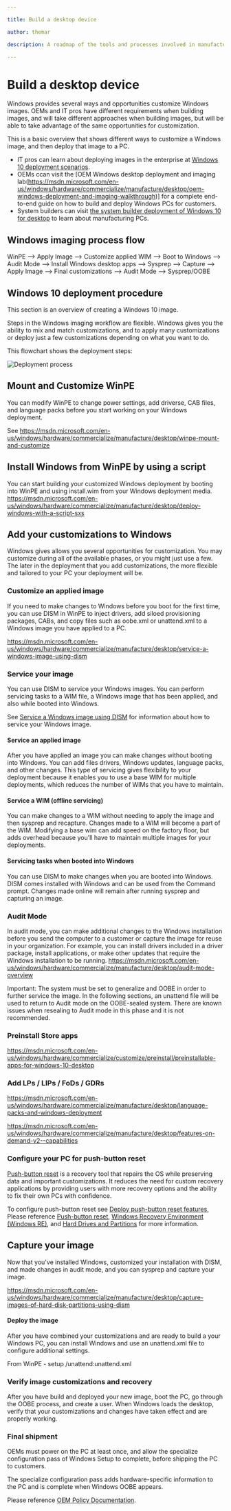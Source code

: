 ```yaml
---

title: Build a desktop device

author: themar

description: A roadmap of the tools and processes involved in manufacturing a Windows PC

---
```


# Build a desktop device

Windows provides several ways and opportunities customize Windows images. OEMs and IT pros have different requirements when building images, and will take different approaches when building images, but will be able to take advantage of the same opportunities for customization.

This is a basic overview that shows different ways to customize a Windows image, and then deploy that image to a PC.

-   IT pros can learn about deploying images in the enterprise at [Windows 10 deployment scenarios](https://technet.microsoft.com/en-us/itpro/windows/deploy/windows-10-deployment-scenarios).
-   OEMs ccan visit the [OEM Windows desktop deployment and imaging lab(https://msdn.microsoft.com/en-us/windows/hardware/commercialize/manufacture/desktop/oem-windows-deployment-and-imaging-walkthrough)] for a complete end-to-end guide on how to build and deploy Windows PCs for customers.
-   System builders can visit [the system builder deployment of Windows 10 for desktop](https://msdn.microsoft.com/en-us/windows/hardware/commercialize/manufacture/desktop/system-builder-deployment-of-windows-10-for-desktop-editions) to learn about manufacturing PCs.

## Windows imaging process flow

WinPE --> Apply Image --> Customize applied WIM --> Boot to Windows --> Audit Mode --> Install Windows desktop apps --> Sysprep --> Capture --> Apply Image --> Final customizations --> Audit Mode --> Sysprep/OOBE


## Windows 10 deployment procedure

This section is an overview of creating a Windows 10 image.

Steps in the Windows imaging workflow are flexible. Windows gives you the ability to mix and match customizations, and to apply many customizations or deploy just a few customizations depending on what you want to do.

This flowchart shows the deployment steps:

![Deployment process](images/deployment-process.png)

## Mount and Customize WinPE

You can modify WinPE to change power settings, add driverse, CAB files, and language packs before you start working on your Windows deployment.

See https://msdn.microsoft.com/en-us/windows/hardware/commercialize/manufacture/desktop/winpe-mount-and-customize

## Install Windows from WinPE by using a script
You can start building your customized Windows deployment by booting into WinPE and using install.wim from your Windows deployment media.
https://msdn.microsoft.com/en-us/windows/hardware/commercialize/manufacture/desktop/deploy-windows-with-a-script-sxs

## Add your customizations to Windows

Windows gives allows you several opportunities for customization. You may customize during all of the available phases, or you might just use a few. The later in the deployment that you add customizations, the more flexible and tailored to your PC your deployment will be. 

### Customize an applied image
If you need to make changes to Windows before you boot for the first time, you can use DISM in WinPE to inject drivers, add siloed provisioning packages, CABs, and copy files such as oobe.xml or unattend.xml  to a Windows image  you have applied to a PC.

https://msdn.microsoft.com/en-us/windows/hardware/commercialize/manufacture/desktop/service-a-windows-image-using-dism

### Service your image

You can use DISM to service your Windows images. You can perform servicing tasks to a WIM file, a Windows image that has been applied, and also while booted into Windows.

See [Service a Windows image using DISM](https://msdn.microsoft.com/en-us/windows/hardware/commercialize/manufacture/desktop/service-a-windows-image-using-dism) for information about how to service your Windows image.

#### Service an applied image
After you have applied an image you can make changes without booting into Windows. You can add files drivers, Windows updates, language packs, and other changes. This type of servicing gives flexibility to your deployment because it enables you to use a base WIM for multiple deployments, which reduces the number of WIMs that you have to maintain.

#### Service a WIM (offline servicing)
You can make changes to a WIM without needing to apply the image and then sysprep and recapture. Changes made to a WIM will become a part of the WIM. Modifying a base wim can add speed on the factory floor, but adds overhead because you'll have to maintain multiple images for your deployments.

#### Servicing tasks when booted into Windows
You can use DISM to make changes when you are booted into Windows. DISM comes installed with Windows and can be used from the Command prompt. Changes made online will remain after running sysprep and capturing an image.

### Audit Mode
In audit mode, you can make additional changes to the Windows installation before you send the computer to a customer or capture the image for reuse in your organization. For example, you can install drivers included in a driver package, install applications, or make other updates that require the Windows installation to be running. 
https://msdn.microsoft.com/en-us/windows/hardware/commercialize/manufacture/desktop/audit-mode-overview


Important: The system must be set to generalize and OOBE in order to further service the image. In the following sections, an unattend file will be used to return to Audit mode on the OOBE-sealed system. There are known issues when resealing to Audit mode in this phase and it is not recommended.

### Preinstall Store apps

https://msdn.microsoft.com/en-us/windows/hardware/commercialize/customize/preinstall/preinstallable-apps-for-windows-10-desktop


### Add LPs / LIPs / FoDs / GDRs

https://msdn.microsoft.com/en-us/windows/hardware/commercialize/manufacture/desktop/language-packs-and-windows-deployment

https://msdn.microsoft.com/en-us/windows/hardware/commercialize/manufacture/desktop/features-on-demand-v2--capabilities

### Configure your PC for push-button reset
[Push-button reset](https://msdn.microsoft.com/en-us/windows/hardware/commercialize/manufacture/desktop/push-button-reset-overview) is a recovery tool that repairs the OS while preserving data and important customizations. It reduces the need for custom recovery applications by providing users with more recovery options and the ability to fix their own PCs with confidence.

To configure push-button reset see [Deploy push-button reset features](deploy-push-button-reset-features.md), Please reference [Push-button reset](push-button-reset-overview.md), [Windows Recovery Environment (Windows RE)](windows-recovery-environment--windows-re--technical-reference.md), and [Hard Drives and Partitions](hard-drives-and-partitions.md) for more information.

## Capture your image
Now that you've installed Windows, customized your installation with DISM, and made changes in audit mode, and you can sysprep and capture your image.

https://msdn.microsoft.com/en-us/windows/hardware/commercialize/manufacture/desktop/capture-images-of-hard-disk-partitions-using-dism

#### Deploy the image

After you have combined your customizations and are ready to build a your Windows PC, you can install Windows and use an unattend.xml file to configure additional settings.

From WinPE - setup /unattend:unattend.xml





### Verify image customizations and recovery

After you have build and deployed your new image, boot the PC, go through the OOBE process, and create a user. When Windows loads the desktop, verify that your customizations and changes have taken effect and are properly working.


### Final shipment

OEMs must power on the PC at least once, and allow the specialize configuration pass of Windows Setup to complete, before shipping the PC to customers.

The specialize configuration pass adds hardware-specific information to the PC and is complete when Windows OOBE appears.

Please reference [OEM Policy Documentation](https://myoem.microsoft.com/oem/myoem/en/topics/Licensing/roylicres/ost2016/Pages/COMM-Win10-OPD-RTM-Now-Avail.aspx).

